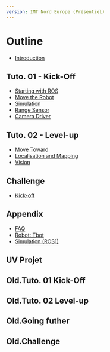 ```yaml
---
version: IMT Nord Europe (Présentiel)
---
```


# Outline

* [Introduction](README.md)


## Tuto. 01 - Kick-Off

* [Starting with ROS](tutorials/1.1-ros-basics.md)
* [Move the Robot](tutorials/1.2-move.md)
* [Simulation](tutorials/1.3-simulation.md)
* [Range Sensor](tutorials/1.4-range-sensor.md)
* [Camera Driver](tutorials/1.5-camera-driver.md)


## Tuto. 02 - Level-up

* [Move Toward](tutorials/2.1-transform.md)
* [Localisation and Mapping](tutorials/2.2-slam.md)
* [Vision](tutorials/2.3-vision.md)

## Challenge

* [Kick-off](challenge/kick-off.md)

<!---
* [Challenge 1](challenge/challenge-1.md)
* [Challenge 2](challenge/challenge-2.md)
* [Challenge 3](challenge/challenge-3.md)
-->


## Appendix

* [FAQ](appendix/faq.md)
* [Robot: Tbot](appendix/tbot.md)
* [Simulation (ROS1)](old.tuto/1.3-simulation_ros1.md)

## UV Projet

<!--
* [Projet](project/playground.md)
* [Projet](project/simulate-drones.md)
* [Projet](project/simulate-boats.md)
* [Projet](project/mpc-supervision.md)
* [Projet](project/vectorial-slam.md)
* [Projet](project/visionBased-slam.md)
* [Projet](project/web-interface.md)
* [Projet](project/multirobot-coord.md)
-->


## Old.Tuto. 01 Kick-Off

<!---
* [Starting with ROS](old.tuto/1-ros-basics.md)
* [Move the Robot](old.tuto/2-move.md)
* [Simulation](old.tuto/4-simulation.md)
* [Vision](old.tuto/7-vision.md)
--->

## Old.Tuto. 02 Level-up

<!---
* [SLAM](old.tuto/6-slam.md)
* [Move to, Vertion 2](old.tuto/22-rosifier.md)
* [Autonomous Navigation](old.tuto/8-navigation.md)
* [Vision with 3D sensor](old.tuto/7-vision-3d.md)
-->


## Old.Going futher

<!---
* [Services](old.tuto/41-services.md)
* [Object-Oriented Prog.](old.tuto/42-oop.md)
* [Example of Neural Net.](old.tuto/43-dnn.md)
* [Services](old.tuto/48-deja-vu.md)
-->

<!-- To do ;)
* [Ros2](challenge/coke-can.md)
-->


## Old.Challenge

<!---
* [Kick-off](challenge/intro.md)
* [Challenge 1](challenge/challenge-1.md)
* [Challenge 2](challenge/challenge-2.md)
* [Challenge 3](challenge/challenge-3.md)
-->

<!--
* [treasure: Coke can](challenge/coke-can.md)
* [Challenge 3](challenge/challenge-3.md)
-->

<!--
* [Agile development](challenge/agile-dev.md)
* [Evaluation](challenge/evaluation.md)
-->



